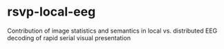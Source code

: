 # rsvp-local-eeg
Contribution of image statistics and semantics in local vs. distributed EEG decoding of rapid serial visual presentation
